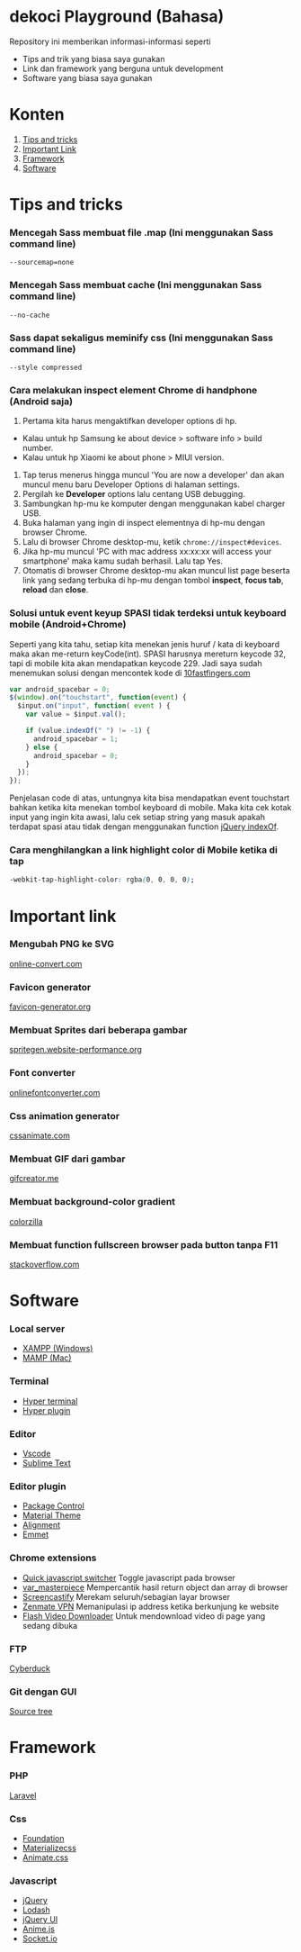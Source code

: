 # dekoci Playground (Bahasa)

Repository ini memberikan informasi-informasi seperti
- Tips and trik yang biasa saya gunakan
- Link dan framework yang berguna untuk development
- Software yang biasa saya gunakan

# Konten

1. [Tips and tricks](#tips-and-tricks)
1. [Important Link](#important-link)
1. [Framework](#framework)
1. [Software](#software)

# Tips and tricks

### Mencegah Sass membuat file .map (Ini menggunakan Sass command line)

  ```shell
  --sourcemap=none
  ```

### Mencegah Sass membuat cache (Ini menggunakan Sass command line)

  ```shell
  --no-cache
  ```

### Sass dapat sekaligus meminify css (Ini menggunakan Sass command line)

  ```shell
  --style compressed
  ```
  
### Cara melakukan inspect element Chrome di handphone (Android saja)

1. Pertama kita harus mengaktifkan developer options di hp.
  - Kalau untuk hp Samsung ke about device > software info > build number.
  - Kalau untuk hp Xiaomi ke about phone > MIUI version.
1. Tap terus menerus hingga muncul 'You are now a developer' dan akan muncul menu baru Developer Options di halaman settings.
1. Pergilah ke **Developer** options lalu centang USB debugging.
1. Sambungkan hp-mu ke komputer dengan menggunakan kabel charger USB.
1. Buka halaman yang ingin di inspect elementnya di hp-mu dengan browser Chrome.
1. Lalu di browser Chrome desktop-mu, ketik `chrome://inspect#devices`.
1. Jika hp-mu muncul 'PC with mac address xx:xx:xx will access your smartphone' maka kamu sudah berhasil. Lalu tap Yes.
1. Otomatis di browser Chrome desktop-mu akan muncul list page beserta link yang sedang terbuka di hp-mu dengan tombol **inspect**, **focus tab**, **reload** dan **close**.

### Solusi untuk event keyup SPASI tidak terdeksi untuk keyboard mobile (Android+Chrome)

Seperti yang kita tahu, setiap kita menekan jenis huruf / kata di keyboard maka akan me-return keyCode(int).
SPASI harusnya mereturn keycode 32, tapi di mobile kita akan mendapatkan keycode 229.
Jadi saya sudah menemukan solusi dengan mencontek kode di [10fastfingers.com](https://10fastfingers.com/)

```javascript
var android_spacebar = 0;
$(window).on("touchstart", function(event) {
  $input.on("input", function( event ) {
    var value = $input.val();	

    if (value.indexOf(" ") != -1) {
      android_spacebar = 1;
    } else {
      android_spacebar = 0;
    }
  });
});
```

Penjelasan code di atas, untungnya kita bisa mendapatkan event touchstart bahkan ketika kita menekan tombol keyboard di mobile. 
Maka kita cek kotak input yang ingin kita awasi, lalu cek setiap string yang masuk apakah terdapat spasi atau tidak dengan menggunakan function [jQuery indexOf](https://www.w3schools.com/jsref/jsref_indexof.asp).

### Cara menghilangkan a link highlight color di Mobile ketika di tap

```css
-webkit-tap-highlight-color: rgba(0, 0, 0, 0);
```

# Important link

### Mengubah PNG ke SVG

[online-convert.com](http://www.online-convert.com/result/35c9d026a93397d4f529fd15f6ec3669)

### Favicon generator

[favicon-generator.org](http://www.favicon-generator.org/)

### Membuat Sprites dari beberapa gambar

[spritegen.website-performance.org](http://spritegen.website-performance.org/)

### Font converter

[onlinefontconverter.com](https://onlinefontconverter.com/)

### Css animation generator

[cssanimate.com](http://cssanimate.com/)

### Membuat GIF dari gambar

[gifcreator.me](http://gifcreator.me/)

### Membuat background-color gradient

[colorzilla](http://www.colorzilla.com/gradient-editor/)

### Membuat function fullscreen browser pada button tanpa F11

[stackoverflow.com](http://stackoverflow.com/questions/3900701/onclick-go-full-screen)

# Software

### Local server

- [XAMPP (Windows)](https://www.apachefriends.org/index.html)
- [MAMP (Mac)](https://www.mamp.info/en/)

### Terminal 

- [Hyper terminal](https://hyper.is/)
- [Hyper plugin](https://github.com/bnb/awesome-hyper)

### Editor

- [Vscode](https://code.visualstudio.com/)
- [Sublime Text](https://www.sublimetext.com/)

### Editor plugin

- [Package Control](https://packagecontrol.io/installation)
- [Material Theme](https://github.com/equinusocio/material-theme)
- [Alignment](https://packagecontrol.io/packages/Alignment)
- [Emmet](https://emmet.io/)

### Chrome extensions

- [Quick javascript switcher](https://chrome.google.com/webstore/detail/quick-javascript-switcher/geddoclleiomckbhadiaipdggiiccfje?hl=en) Toggle javascript pada browser
- [var_masterpiece](https://chrome.google.com/webstore/detail/varmasterpiece/chfhddogiigmfpkcmgfpolalagdcamkl?hl=en) Mempercantik hasil return object dan array di browser
- [Screencastify](https://chrome.google.com/webstore/detail/screencastify-screen-vide/mmeijimgabbpbgpdklnllpncmdofkcpn?hl=en) Merekam seluruh/sebagian layar browser
- [Zenmate VPN](https://chrome.google.com/webstore/detail/zenmate-vpn-best-cyber-se/fdcgdnkidjaadafnichfpabhfomcebme?hl=en) Memanipulasi ip address ketika berkunjung ke website
- [Flash Video Downloader](https://chrome.google.com/webstore/detail/flash-video-downloader/aiimdkdngfcipjohbjenkahhlhccpdbc?hl=en) Untuk mendownload video di page yang sedang dibuka

### FTP 

[Cyberduck](https://cyberduck.io/?l=en)

### Git dengan GUI

[Source tree](https://www.sourcetreeapp.com/)

# Framework

### PHP

[Laravel](https://laravel.com/)

### Css

- [Foundation](http://foundation.zurb.com/)
- [Materializecss](http://materializecss.com/)
- [Animate.css](https://daneden.github.io/animate.css/)

### Javascript

- [jQuery](https://jquery.com/)
- [Lodash](https://lodash.com/)
- [jQuery UI](https://jqueryui.com/)
- [Anime.js](http://anime-js.com/)
- [Socket.io](https://socket.io/)
